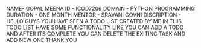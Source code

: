 NAME- GOPAL MEENA
ID - ICOD7206
DOMAIN - PYTHON PROGRAMMING
DURATION  - ONE MONTH
MENTOR - SRAVANI GOVNI
DISCRIPTION  - HELLO GUYS YOU HAVE SEEN A TODO LIST CREATED BY ME IN THIS TODO LIST HAVE SOME FUNCTIONALITY LIKE YOU  CAN ADD A TODO AND AFTER ITS COMPLETE YOU CAN DELETE THE EXITING  TASK AND ADD NEW ONE  THANK YOU
